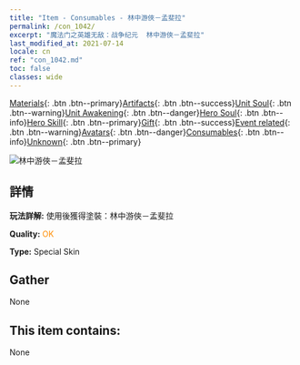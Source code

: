 ```yaml
---
title: "Item - Consumables - 林中游俠－孟斐拉"
permalink: /con_1042/
excerpt: "魔法门之英雄无敌：战争纪元  林中游俠－孟斐拉"
last_modified_at: 2021-07-14
locale: cn
ref: "con_1042.md"
toc: false
classes: wide
---
```

 [Materials](/ItemsCN/){: .btn .btn--primary}[Artifacts](/ItemsCN/Artifacts/){: .btn .btn--success}[Unit Soul](/ItemsCN/UnitSoul/){: .btn .btn--warning}[Unit Awakening](/ItemsCN/UnitAwakening/){: .btn .btn--danger}[Hero Soul](/ItemsCN/HeroSoul/){: .btn .btn--info}[Hero Skill](/ItemsCN/HeroSkill/){: .btn .btn--primary}[Gift](/ItemsCN/Gift/){: .btn .btn--success}[Event related](/ItemsCN/Events/){: .btn .btn--warning}[Avatars](/ItemsCN/Avatars/){: .btn .btn--danger}[Consumables](/ItemsCN/Consumables/){: .btn .btn--info}[Unknown](/ItemsCN/Unknown/){: .btn .btn--primary}

 ![林中游俠－孟斐拉](/images/h/h_Mephala5.jpg)

## 詳情
 **玩法詳解:** 使用後獲得塗裝：林中游俠－孟斐拉

 **Quality:** <span style="color: #FF8C00">OK</span>

 **Type:** Special Skin

## Gather

  None

## This item contains:

  None

